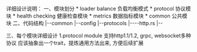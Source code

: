 详细设计说明：
一、模块划分
    * loader balance 负载均衡模式
    * protocol 协议模块 
    * health checking 健康检查模块
    * metrics 数据指标模块
    * common 公共模块
二、代码结构
|--common
|--config
|--protocols
|----http.rs
|--



三、每个模块详细设计
1.protocol module
支持http1.1/1.2, grpc, websocket多种协议
应该抽象出一个trait，提炼通用方法出来, 方便后续扩展
